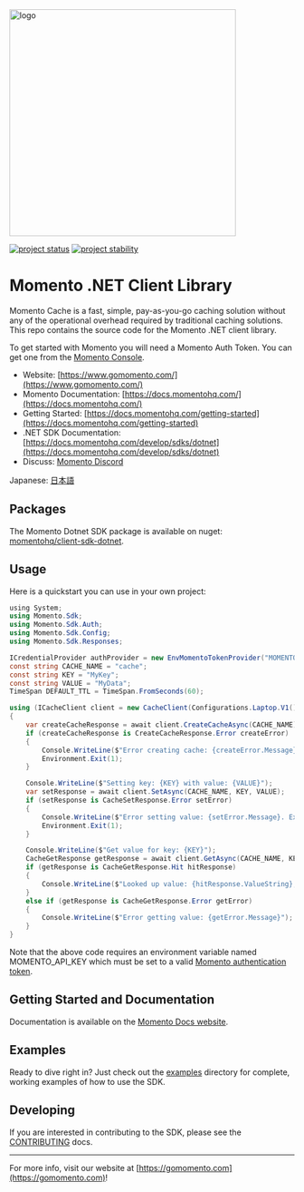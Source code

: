 <head>
  <meta name="Momento .NET Client Library Documentation" content=".NET client software development kit for Momento Cache">
</head>
<img src="https://docs.momentohq.com/img/momento-logo-forest.svg" alt="logo" width="400"/>

[![project status](https://momentohq.github.io/standards-and-practices/badges/project-status-official.svg)](https://github.com/momentohq/standards-and-practices/blob/main/docs/momento-on-github.md)
[![project stability](https://momentohq.github.io/standards-and-practices/badges/project-stability-stable.svg)](https://github.com/momentohq/standards-and-practices/blob/main/docs/momento-on-github.md)

# Momento .NET Client Library

Momento Cache is a fast, simple, pay-as-you-go caching solution without any of the operational overhead
required by traditional caching solutions.  This repo contains the source code for the Momento .NET client library.

To get started with Momento you will need a Momento Auth Token. You can get one from the [Momento Console](https://console.gomomento.com).

* Website: [https://www.gomomento.com/](https://www.gomomento.com/)
* Momento Documentation: [https://docs.momentohq.com/](https://docs.momentohq.com/)
* Getting Started: [https://docs.momentohq.com/getting-started](https://docs.momentohq.com/getting-started)
* .NET SDK Documentation: [https://docs.momentohq.com/develop/sdks/dotnet](https://docs.momentohq.com/develop/sdks/dotnet)
* Discuss: [Momento Discord](https://discord.gg/3HkAKjUZGq)

Japanese: [日本語](README.ja.md)

## Packages

The Momento Dotnet SDK package is available on nuget: [momentohq/client-sdk-dotnet](https://www.nuget.org/packages/Momento.Sdk).

## Usage

Here is a quickstart you can use in your own project:

```csharp
﻿using System;
using Momento.Sdk;
using Momento.Sdk.Auth;
using Momento.Sdk.Config;
using Momento.Sdk.Responses;

ICredentialProvider authProvider = new EnvMomentoTokenProvider("MOMENTO_API_KEY");
const string CACHE_NAME = "cache";
const string KEY = "MyKey";
const string VALUE = "MyData";
TimeSpan DEFAULT_TTL = TimeSpan.FromSeconds(60);

using (ICacheClient client = new CacheClient(Configurations.Laptop.V1(), authProvider, DEFAULT_TTL))
{
    var createCacheResponse = await client.CreateCacheAsync(CACHE_NAME);
    if (createCacheResponse is CreateCacheResponse.Error createError)
    {
        Console.WriteLine($"Error creating cache: {createError.Message}. Exiting.");
        Environment.Exit(1);
    }

    Console.WriteLine($"Setting key: {KEY} with value: {VALUE}");
    var setResponse = await client.SetAsync(CACHE_NAME, KEY, VALUE);
    if (setResponse is CacheSetResponse.Error setError)
    {
        Console.WriteLine($"Error setting value: {setError.Message}. Exiting.");
        Environment.Exit(1);
    }

    Console.WriteLine($"Get value for key: {KEY}");
    CacheGetResponse getResponse = await client.GetAsync(CACHE_NAME, KEY);
    if (getResponse is CacheGetResponse.Hit hitResponse)
    {
        Console.WriteLine($"Looked up value: {hitResponse.ValueString}, Stored value: {VALUE}");
    }
    else if (getResponse is CacheGetResponse.Error getError)
    {
        Console.WriteLine($"Error getting value: {getError.Message}");
    }
}

```

Note that the above code requires an environment variable named MOMENTO_API_KEY which must
be set to a valid [Momento authentication token](https://docs.momentohq.com/cache/develop/authentication/api-keys).

## Getting Started and Documentation

Documentation is available on the [Momento Docs website](https://docs.momentohq.com).

## Examples

Ready to dive right in? Just check out the [examples](./examples/README.md) directory for complete, working examples of
how to use the SDK.

## Developing

If you are interested in contributing to the SDK, please see the [CONTRIBUTING](./CONTRIBUTING.md) docs.

----------------------------------------------------------------------------------------
For more info, visit our website at [https://gomomento.com](https://gomomento.com)!
